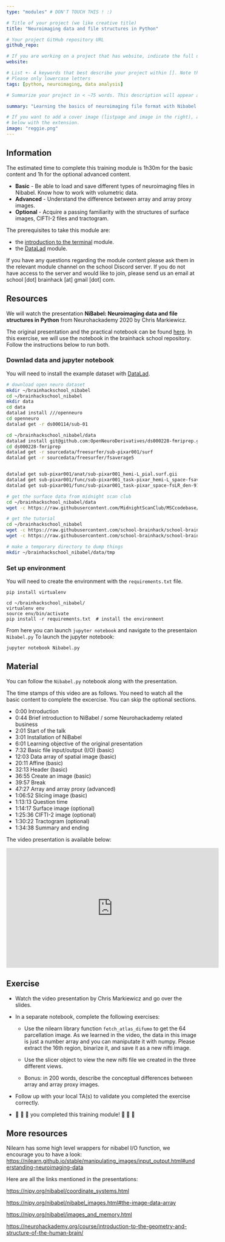 ```yaml
---
type: "modules" # DON'T TOUCH THIS ! :)

# Title of your project (we like creative title)
title: "Neuroimaging data and file structures in Python"

# Your project GitHub repository URL
github_repo:

# If you are working on a project that has website, indicate the full url including "https://" below or leave it empty.
website:

# List +- 4 keywords that best describe your project within []. Note that the project summary also involves a number of key words. Those are listed on top of the [github repository](https://github.com/PSY6983-2021/project_template), click `manage topics`.
# Please only lowercase letters
tags: [python, neuroimaging, data analysis]

# Summarize your project in < ~75 words. This description will appear at the top of your page and on the list page with other projects..

summary: "Learning the basics of neuroimaging file format with Nibabel."

# If you want to add a cover image (listpage and image in the right), add it to your directory and indicate the name
# below with the extension.
image: "reggie.png"
---
```

<!-- This is an html comment and this won't appear in the rendered page. You are now editing the "content" area, the core of your description. Everything that you can do in markdown is allowed below. We added a couple of comments to guide your through documenting your progress. -->

## Information

The estimated time to complete this training module is 1h30m for the basic content and 1h for the optional advanced content.

 - **Basic** - Be able to load and save different types of neuroimaging files in Nibabel. Know how to work with volumetric data.
 - **Advanced** - Understand the difference between array and array proxy images.
 - **Optional** - Acquire a passing familiarity with the structures of surface images, CIFTI-2 files and tractogram.

The prerequisites to take this module are:
 * the [introduction to the terminal](/modules/introduction_to_terminal) module.
 * the [DataLad](/modules/datalad) module.

If you have any questions regarding the module content please ask them in the relevant module channel on the school Discord server.
If you do not have access to the server and would like to join, please send us an email at school [dot] brainhack [at] gmail [dot] com.

## Resources

We will watch the presentation **NiBabel: Neuroimaging data and file structures in Python** from Neurohackademy 2020 by Chris Markiewicz.

The original presentation and the practical notebook can be found [here](https://github.com/effigies/nibabel-presentations).
In this exercise, we will use the notebook in the brainhack school repository. Follow the instructions below to run both. 

### Downlad data and jupyter notebook

You will need to install the example dataset with [DataLad](/modules/datalad).

```bash
# download open neuro dataset
mkdir ~/brainhackschool_nibabel
cd ~/brainhackschool_nibabel
mkdir data
cd data
datalad install ///openneuro
cd openneuro
datalad get -r ds000114/sub-01

cd ~/brainhackschool_nibabel/data
datalad install git@github.com:OpenNeuroDerivatives/ds000228-fmriprep.git
cd ds000228-fmriprep
datalad get -r sourcedata/freesurfer/sub-pixar001/surf
datalad get -r sourcedata/freesurfer/fsaverage5


datalad get sub-pixar001/anat/sub-pixar001_hemi-L_pial.surf.gii
datalad get sub-pixar001/func/sub-pixar001_task-pixar_hemi-L_space-fsaverage5_bold.func.gii
datalad get sub-pixar001/func/sub-pixar001_task-pixar_space-fsLR_den-91k_bold.dtseries.nii

# get the surface data from midnight scan club
cd ~/brainhackschool_nibabel/data
wget -c https://raw.githubusercontent.com/MidnightScanClub/MSCcodebase/master/Utilities/Conte69_atlas-v2.LR.32k_fs_LR.wb/Conte69.L.inflated.32k_fs_LR.surf.gii 

# get the tutorial
cd ~/brainhackschool_nibabel
wget -c https://raw.githubusercontent.com/school-brainhack/school-brainhack.github.io/tree/main/content/en/modules/nibabel/requirements.txt
wget -c https://raw.githubusercontent.com/school-brainhack/school-brainhack.github.io/tree/main/content/en/modules/nibabel/Nibabel.py

# make a temporary directory to dump things
mkdir ~/brainhackschool_nibabel/data/tmp
```

### Set up environment

You will need to create the environment with the `requirements.txt` file.

```
pip install virtualenv

cd ~/brainhackschool_nibabel/
virtualenv env
source env/bin/activate
pip install -r requirements.txt  # install the environment
```
From here you can launch `jupyter notebook` and navigate to the presentaion `Nibabel.py`
To launch the jupyter notebook:
```
jupyter notebook Nibabel.py
```

## Material

You can follow the `Nibabel.py` notebook along with the presentation.

The time stamps of this video are as follows.
You need to watch all the basic content to complete the excercise.
You can skip the optional sections.

 - 0:00 Introduction
 - 0:44 Brief introduction to NiBabel / some Neurohackademy related business
 - 2:01 Start of the talk
 - 3:01 Installation of NiBabel
 - 6:01 Learning objective of the original presentation
 - 7:32 Basic file input/output (I/O) (basic)
 - 12:03 Data array of spatial image (basic)
 - 20:11 Affine (basic)
 - 32:13 Header (basic)
 - 36:55 Create an image (basic)
 - 39:57 Break
 - 47:27 Array and array proxy (advanced)
 - 1:06:52 Slicing image (basic)
 - 1:13:13 Question time 
 - 1:14:17 Surface image (optional)
 - 1:25:36 CIFTI-2 image (optional)
 - 1:30:22 Tractogram (optional)
 - 1:34:38 Summary and ending

The video presentation is available below:
<iframe width="560" height="315" src="https://www.youtube.com/embed/Y6ulmOlW1FI" title="YouTube video player" frameborder="0" allow="accelerometer; autoplay; clipboard-write; encrypted-media; gyroscope; picture-in-picture; web-share" allowfullscreen></iframe>


## Exercise

 * Watch the video presentation by Chris Markiewicz and go over the slides.

 * In a separate notebook, complete the following exercises:

    * Use the nilearn library function `fetch_atlas_difumo` to get the 64 parcellation image. As we learned in the video, the data in this image is just a number array and you can maniputate it with numpy. Please extract the 16th region, binarize it, and save it as a new nifti image.

    * Use the slicer object to view the new nifti file we created in the three different views.

    * Bonus: in 200 words, describe the conceptual differences between array and array proxy images.

 * Follow up with your local TA(s) to validate you completed the exercise correctly.
 * 🎉 🎉 🎉 you completed this training module! 🎉 🎉 🎉

## More resources

Nilearn has some high level wrappers for nibabel I/O function, we encourage you to have a look:
https://nilearn.github.io/stable/manipulating_images/input_output.html#understanding-neuroimaging-data

Here are all the links mentioned in the presentations:

https://nipy.org/nibabel/coordinate_systems.html

https://nipy.org/nibabel/nibabel_images.html#the-image-data-array

https://nipy.org/nibabel/images_and_memory.html

https://neurohackademy.org/course/introduction-to-the-geometry-and-structure-of-the-human-brain/
